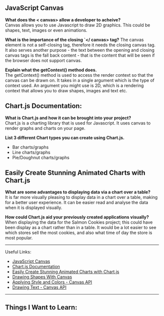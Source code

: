 ## JavaScript Canvas

**What does the < canvas> allow a developer to acheive?**  
Canvas allows you to use Javascript to draw 2D graphics. This could be shapes, text, images or even animations.

**What is the importance of the closing `</ canvas> tag?** 
The canvas element is not a self-closing tag, therefore it needs the closing canvas tag. It also serves another purpose - the text between the opening and closing canvas tags is the fall back content - that is the content that will be seen if the browser does not support canvas.

**Explain what the getContext() method does.**  
The getContext() method is used to access the render context so that the canvas can be drawn on. It takes in a single argument which is the type of context used. An argument you might use is 2D, which is a rendering context that allows you to draw shapes, images and text etc.

## Chart.js Documentation:

**What is Chart.js and how it can be brought into your project?**  
Chart.js is a charting library that is used for Javascript. It uses canvas to render graphs and charts on your page. 

**List 3 different Chart types you can create using Chart.js.**  
- Bar charts/graphs
- Line charts/graphs
- Pie/Doughnut charts/graphs

## Easily Create Stunning Animated Charts with Chart.js

**What are some advantages to displaying data via a chart over a table?**  
It is far more visually pleasing to display data in a chart over a table, making for a better user experience. It can be easier read and analyse the data when it is displayed visually. 

**How could Chart.js aid your previously created applications visually?**  
When displaying the data for the Salmon Cookies project; this could have been display as a chart rather than in a table. It would be a lot easier to see which stores sell the most cookies, and also what time of day the store is most popular.


---

Useful Links:
- [JavaScript Canvas](https://www.javascripttutorial.net/web-apis/javascript-canvas/)
- [Chart.js Documentation](https://www.chartjs.org/docs/latest/)
- [Easily Create Stunning Animated Charts with Chart.js](https://www.webdesignerdepot.com/2013/11/easily-create-stunning-animated-charts-with-chart-js/)
- [Drawing Shapes With Canvas](https://developer.mozilla.org/en-US/docs/Web/API/Canvas_API/Tutorial/Drawing_shapes)
- [Applying Style and Colors - Canvas API](https://developer.mozilla.org/en-US/docs/Web/API/Canvas_API/Tutorial/Applying_styles_and_colors)
- [Drawing Text - Canvas API](https://developer.mozilla.org/en-US/docs/Web/API/Canvas_API/Tutorial/Drawing_text)

---

## Things I Want to Learn: